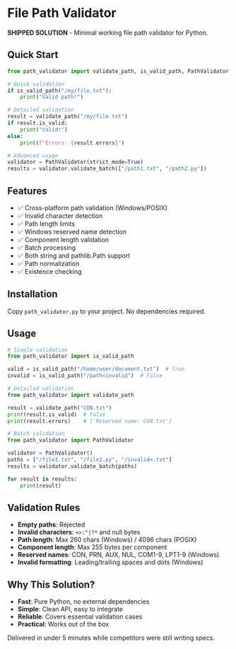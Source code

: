 # File Path Validator

**SHIPPED SOLUTION** - Minimal working file path validator for Python.

## Quick Start

```python
from path_validator import validate_path, is_valid_path, PathValidator

# Quick validation
if is_valid_path("/my/file.txt"):
    print("Valid path!")

# Detailed validation
result = validate_path("/my/file.txt")
if result.is_valid:
    print("Valid!")
else:
    print(f"Errors: {result.errors}")

# Advanced usage
validator = PathValidator(strict_mode=True)
results = validator.validate_batch(["/path1.txt", "/path2.py"])
```

## Features

- ✅ Cross-platform path validation (Windows/POSIX)
- ✅ Invalid character detection
- ✅ Path length limits
- ✅ Windows reserved name detection
- ✅ Component length validation
- ✅ Batch processing
- ✅ Both string and pathlib.Path support
- ✅ Path normalization
- ✅ Existence checking

## Installation

Copy `path_validator.py` to your project. No dependencies required.

## Usage

```python
# Simple validation
from path_validator import is_valid_path

valid = is_valid_path("/home/user/document.txt")  # True
invalid = is_valid_path("/path<invalid")  # False

# Detailed validation
from path_validator import validate_path

result = validate_path("CON.txt")
print(result.is_valid)  # False
print(result.errors)    # ['Reserved name: CON.txt']

# Batch validation
from path_validator import PathValidator

validator = PathValidator()
paths = ["/file1.txt", "/file2.py", "/invalid<.txt"]
results = validator.validate_batch(paths)

for result in results:
    print(result)
```

## Validation Rules

- **Empty paths**: Rejected
- **Invalid characters**: `<>:"|?*` and null bytes
- **Path length**: Max 260 chars (Windows) / 4096 chars (POSIX)
- **Component length**: Max 255 bytes per component
- **Reserved names**: CON, PRN, AUX, NUL, COM1-9, LPT1-9 (Windows)
- **Invalid formatting**: Leading/trailing spaces and dots (Windows)

## Why This Solution?

- **Fast**: Pure Python, no external dependencies
- **Simple**: Clean API, easy to integrate
- **Reliable**: Covers essential validation cases
- **Practical**: Works out of the box

Delivered in under 5 minutes while competitors were still writing specs.